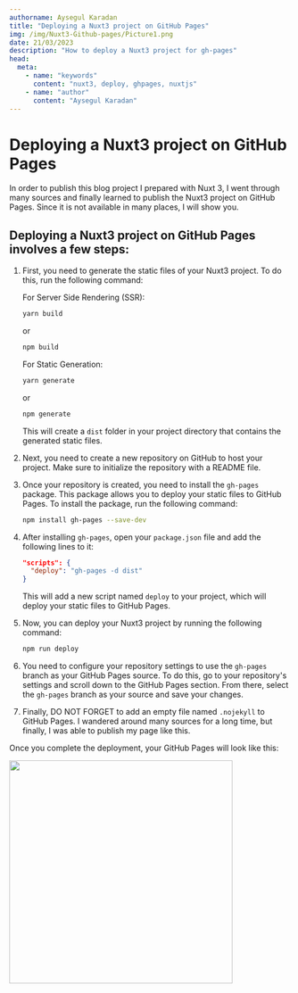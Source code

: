 ```yaml
---
authorname: Aysegul Karadan
title: "Deploying a Nuxt3 project on GitHub Pages"
img: /img/Nuxt3-Github-pages/Picture1.png
date: 21/03/2023
description: "How to deploy a Nuxt3 project for gh-pages"
head:
  meta:
    - name: "keywords"
      content: "nuxt3, deploy, ghpages, nuxtjs"
    - name: "author"
      content: "Aysegul Karadan"
---
```


# Deploying a Nuxt3 project on GitHub Pages

In order to publish this blog project I prepared with Nuxt 3, I went through many sources and finally learned to publish the Nuxt3 project on GitHub Pages. Since it is not available in many places, I will show you.<br>

## Deploying a Nuxt3 project on GitHub Pages involves a few steps:

1. First, you need to generate the static files of your Nuxt3 project. To do this, run the following command:

   For Server Side Rendering (SSR):

   ```bash
   yarn build
   ```

   or

   ```bash
   npm build
   ```

   For Static Generation:

   ```bash
   yarn generate
   ```

   or

   ```bash
   npm generate
   ```

   This will create a `dist` folder in your project directory that contains the generated static files.

2. Next, you need to create a new repository on GitHub to host your project. Make sure to initialize the repository with a README file.

3. Once your repository is created, you need to install the `gh-pages` package. This package allows you to deploy your static files to GitHub Pages. To install the package, run the following command:

   ```bash
   npm install gh-pages --save-dev
   ```

4. After installing `gh-pages`, open your `package.json` file and add the following lines to it:

   ```json
   "scripts": {
     "deploy": "gh-pages -d dist"
   }
   ```

   This will add a new script named `deploy` to your project, which will deploy your static files to GitHub Pages.

5. Now, you can deploy your Nuxt3 project by running the following command:

   ```bash
   npm run deploy
   ```

6. You need to configure your repository settings to use the `gh-pages` branch as your GitHub Pages source. To do this, go to your repository's settings and scroll down to the GitHub Pages section. From there, select the `gh-pages` branch as your source and save your changes.

7. Finally, DO NOT FORGET to add an empty file named `.nojekyll` to GitHub Pages. I wandered around many sources for a long time, but finally, I was able to publish my page like this.

Once you complete the deployment, your GitHub Pages will look like this:

<img src="/img/Nuxt3-Github-pages/Picture1.png" width="400" height="400">
